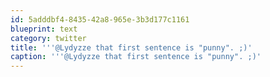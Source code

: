 ```yaml
---
id: 5adddbf4-8435-42a8-965e-3b3d177c1161
blueprint: text
category: twitter
title: '''@Lydyzze that first sentence is "punny". ;)'
caption: '''@Lydyzze that first sentence is "punny". ;)'
---
```

